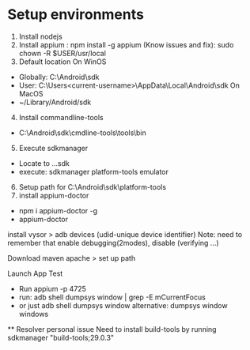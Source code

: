 # Setup environments
1. Install nodejs
2. Install appium : npm install -g appium
   (Know issues and fix): sudo chown -R $USER/usr/local
3. Default location
On WinOS
- Globally: C:\Android\sdk
- User: C:\Users\<current-username>\AppData\Local\Android\sdk
On MacOS
- ~/Library/Android/sdk
4. Install commandline-tools
- C:\Android\sdk\cmdline-tools\tools\bin
5. Execute sdkmanager
- Locate to ...sdk
- execute: sdkmanager platform-tools emulator
6. Setup path for C:\Android\sdk\platform-tools
7. install appium-doctor
- npm i appium-doctor -g
- appium-doctor

install vysor > adb devices
(udid-unique device identifier)
   Note: need to remember that enable debugging(2modes), disable (verifying ...)

Download maven apache > set up path

Launch App Test
- Run appium -p 4725
- run: adb shell dumpsys window | grep -E mCurrentFocus
- or just adb shell dumpsys window
  alternative: dumpsys window windows

** Resolver personal issue
Need to install build-tools by running sdkmanager "build-tools;29.0.3"
